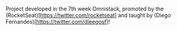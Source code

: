 Project developed in the 7th week Omnistack, promoted by the (RocketSeat)[https://twitter.com/rocketseat] and taught by (Diego Fernandes)[https://twitter.com/dieegosf]!
